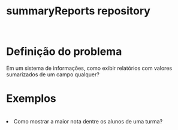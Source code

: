 # summaryReports repository 
<br/>

<h1> Definição do problema </h1>
<t>  Em um sistema de informações, como exibir relatórios com valores sumarizados de um campo qualquer? </t>


# Exemplos
<br/>

<li> Como mostrar a maior nota  dentre os alunos de uma turma? </li>
